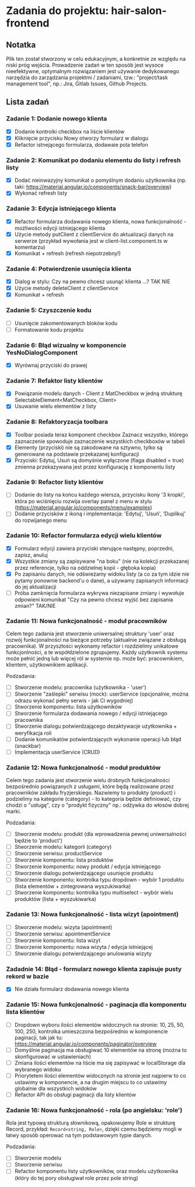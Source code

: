 # Zadania do projektu: hair-salon-frontend

## Notatka

Plik ten został stworzony w celu edukacyjnym, a konkretnie ze względu na niski próg wejścia. Prowadzenie zadań w ten sposób jest wysoce nieefektywne, optymalnym rozwiązaniem jest używanie dedykowanego narzędzia do zarządzania projektmi / zadaniami, tzw.: "project/task management tool", np.: Jira, Gitlab Issues, Github Projects.

## Lista zadań

### Zadanie 1: Dodanie nowego klienta
 - [x] Dodanie kontrolki checkbox na liście klientów
 - [x] Kliknięcie przycisku Nowy otworzy formularz w dialogu
 - [x] Refactor istnejącego formularza, dodawaie pola telefon

### Zadanie 2: Komunikat po dodaniu elementu do listy i refresh listy
 - [x] Dodać nieinwazyjny komunikat o pomyślnym dodaniu użytkownika (np. taki: https://material.angular.io/components/snack-bar/overview)
 - [x] Wykonać refresh listy

### Zadanie 3: Edycja istniejącego klienta
 - [x] Refactor formularza dodawania nowego klienta, nowa funkcjonalność - możliwości edycji istniejącego klienta
 - [x] Użycie metody putClient z clientService do aktualizacji danych na serwerze (przykład wywołania jest w client-list.component.ts w komentarzu)
 - [x] Komunikat + refresh (refresh niepotrzebny!)

### Zadanie 4: Potwierdzenie usunięcia klienta
 - [x] Dialog w stylu: Czy na pewno chcesz usunąć klienta ...? TAK NIE
 - [x] Użycie metody deleteClient z clientService
 - [x] Komunikat + refresh

### Zadanie 5: Czyszczenie kodu
 - [ ] Usunięcie zakomentowanych bloków kodu
 - [ ] Formatowanie kodu projektu

### Zadanie 6: Błąd wizualny w komponencie YesNoDialogComponent
 - [x] Wyrównaj przyciski do prawej

### Zadanie 7: Refaktor listy klientów
 - [x] Powiązanie modelu danych - Client z MatCheckbox w jedną strukturę SelectableElement<MatCheckbox, Client>
 - [x] Usuwanie wielu elementów z listy

 ### Zadanie 8: Refaktoryzacja toolbara
 - [x] Toolbar posiada teraz komponent checkbox Zaznacz wszystko, którego zaznaczenie spowoduje zaznaczenie wszystkich checkboxów w tabeli
 - [x] Elementy (przyciski) nie są zakodowane na sztywno, tylko są generowane na podstawie przekazanej konfiguracji
 - [x] Przyciski: Edytuj, Usuń są domyśnie wyłączone (flaga disabled = true) zmienna przekazywana jest przez konfigurację z komponentu listy

### Zadanie 9: Refactor listy klientów
 - [ ] Dodanie do listy na końcu każdego wiersza, przycisku ikony '3 kropki', która po wciśnięciu rozwija overlay panel z menu w stylu (https://material.angular.io/components/menu/examples)
 - [ ] Dodanie przycisków z ikoną i implementacja: 'Edytuj', 'Usuń', 'Duplikuj' do rozwijanego menu

### Zadanie 10: Refactor formularza edycji wielu klientów
- [x] Formularz edycji zawiera przyciski sterujące następny, poprzedni, zapisz, anuluj
- [x] Wszystkie zmiany są zapisywane "na boku" (nie na kolekcji przekazanej przez referencje, tylko na oddzielnej kopii - głęboka kopia)
- [x] Po zapisaniu danych, nie odświeżamy widoku listy (a co za tym idzie nie pytamy ponownie backend'u o dane), a używamy zapisanych informacji do jej aktualizacji
- [ ] Próba zamknięcia formularza wykrywa niezapisane zmiany i wywołuje odpowieni komunikat "Czy na pewno chcesz wyjść bez zapisania zmian?" TAK/NIE

### Zadanie 11: Nowa funkcjonalność - moduł pracowników
Celem tego zadania jest stworzenie uniwersalnej struktury 'user' oraz rozwój funkcjonalności na bieżące potrzeby (aktualnie związane z obsługą pracownika). W przyszłości wykonamy refactor i rozdzielimy unikatowe funkcjonlności, a te współdzielone zgrupujemy. Każdy użytkownik systemu może pełnić jedną lub więcej ról w systemie np. może być: pracownikiem, klientem, użytkownikiem aplikacji.

Podzadania:
 - [ ] Stworzenie modelu: pracownika (użytkownika - 'user')
 - [ ] Stworzenie "zaślepki" serwisu (mock): userService (opcjonalnie, można odrazu wykonać pełny serwis - jak Ci wygodniej)
 - [ ] Stworzenie komponentu: lista użytkowników
 - [ ] Stworzenie formularza dodawania nowego / edycji istniejącego pracownika
 - [ ] Stworzenie dialogu potwierdzającego dezaktywacje użytkownika + weryfikacja roli
 - [ ] Dodanie komunikatów potwierdzających wykonanie operacji lub błąd (snackbar)
 - [ ] Implementacja userService (CRUD)

### Zadanie 12: Nowa funkcjonalność - moduł produktów
Celem tego zadania jest stworzenie wielu drobnych funkcjonalności bezpośrednio powiązanych z usługami, które będą realizowane przez pracowników zakładu fryzjerskiego. Nazwiemy to produkty (product) i podzielimy na kategorie (category) - to kategoria będzie definiować, czy chodzi o "usługę", czy o "prodykt fizyczny" np.: odżywka do włosów dobrej marki.

Podzadania:
 - [ ] Stworzenie modelu: produkt (dla wprowadzenia pewnej uniwersalności będzie to 'product')
 - [ ] Stworzenie modelu: kategorii (category)
 - [ ] Stworzenie serwisu: productService
 - [ ] Stworzenie komponentu: lista produktów
 - [ ] Stworzenie komponentu: nowy produkt / edycja istniejącego
 - [ ] Stworzenie dialogu potwierdzającego usunięcie produktu
 - [ ] Stworzenie komponentu: kontrolka typu dropdown - wybór 1 produktu (lista elementów + zintegrowana wyszukiwarka)
 - [ ] Stworzenie komponentu: kontrolka typu multiselect - wybór wielu produktów (lista + wyszukiwarka)

### Zadanie 13: Nowa funkcjonalność - lista wizyt (apointment)
- [ ] Stworzenie modelu: wizyta (apointment)
- [ ] Stworzenie serwisu: apointmentService
- [ ] Stworzenie komponentu: lista wizyt
- [ ] Stworzenie komponentu: nowa wizyta / edycja istniejącej
- [ ] Stworzenie dialogu potwierdzającego anulowania wizyty

### Zadadnie 14: Błąd - formularz nowego klienta zapisuje pusty rekord w bazie
- [x] Nie działa formularz dodawania nowego klienta

### Zadanie 15: Nowa funkcjonalność - paginacja dla komponentu lista klientów
- [ ] Dropdown wyboru ilości elementów widocznych na stronie: 10, 25, 50, 100, 250, kontrolka umieszczona bezpośrednio w komponencie paginacji, tak jak tu: https://material.angular.io/components/paginator/overview
- [ ] Domyślnie paginacja ma obsługiwać 10 elementów na stronę (można to skonfigurować w ustawieniach)
- [ ] Zmiana ilości elementów na liście ma się zapisywać w localStorage dla wybranego widoku
- [ ] Priorytetem ilości elementów widocznych na stronie jest najpierw to co ustawimy w komponencie, a na drugim miejscu to co ustawimy globalnie dla wszystkich widoków
- [ ] Refactor API do obsługi paginacji dla listy klientów

### Zadanie 16: Nowa funkcjonalność - rola (po angielsku: 'role')
Rola jest typową strukturą słownikową, opakowujemy Role w strukturę Record, przykład: `Record<string, Role>`, dzięki czemu będziemy mogli w łatwy sposób operować na tym podstawowym typie danych.

Podzadania:
- [ ] Stworzenie modelu
- [ ] Stworzenie serwisu
- [ ] Refactor komponentu listy użytkowników, oraz modelu użytkownika (który do tej pory obsługiwał role przez pole string)
